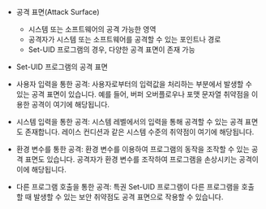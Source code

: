 - 공격 표면(Attack Surface)
	- 시스템 또는 소프트웨어의 공격 가능한 영역
	- 공격자가 시스템 또는 소프트웨어를 공격할 수 있는 포인트나 경로 
	- Set-UID 프로그램의 경우, 다양한 공격 표면이 존재 가능
- Set-UID 프로그램의 공격 표면

- 사용자 입력을 통한 공격: 사용자로부터의 입력값을 처리하는 부분에서 발생할 수 있는 공격 표면이 있습니다. 예를 들어, 버퍼 오버플로우나 포맷 문자열 취약점을 이용한 공격이 여기에 해당됩니다.

- 시스템 입력을 통한 공격: 시스템 레벨에서의 입력을 통해 공격할 수 있는 공격 표면도 존재합니다. 레이스 컨디션과 같은 시스템 수준의 취약점이 여기에 해당됩니다.

- 환경 변수를 통한 공격: 환경 변수를 이용하여 프로그램의 동작을 조작할 수 있는 공격 표면도 있습니다. 공격자가 환경 변수를 조작하여 프로그램을 손상시키는 공격이 이에 해당됩니다.

- 다른 프로그램 호출을 통한 공격: 특권 Set-UID 프로그램이 다른 프로그램을 호출할 때 발생할 수 있는 보안 취약점도 공격 표면으로 작용할 수 있습니다.